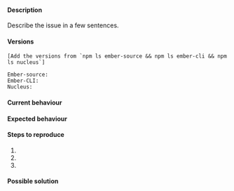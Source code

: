 #### Description

Describe the issue in a few sentences.

#### Versions

```
[Add the versions from `npm ls ember-source && npm ls ember-cli && npm ls nucleus`]

Ember-source: 
Ember-CLI:
Nucleus:
```

#### Current behaviour

#### Expected behaviour

#### Steps to reproduce
1.
2.
3.

#### Possible solution
